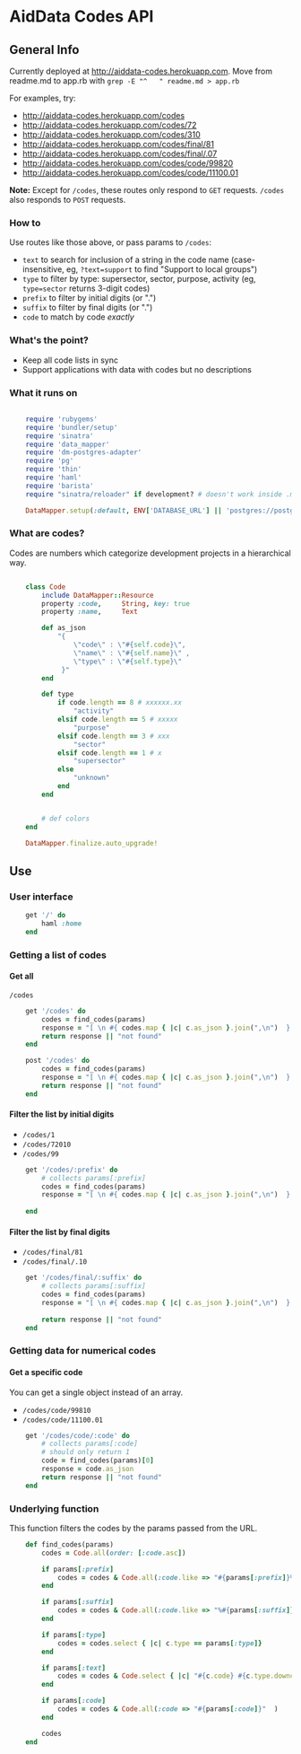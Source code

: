 # AidData Codes API

## General Info

Currently deployed at http://aiddata-codes.herokuapp.com.
Move from readme.md to app.rb with `grep -E "^   " readme.md > app.rb `

For examples, try:

- http://aiddata-codes.herokuapp.com/codes
- http://aiddata-codes.herokuapp.com/codes/72
- http://aiddata-codes.herokuapp.com/codes/310
- http://aiddata-codes.herokuapp.com/codes/final/81
- http://aiddata-codes.herokuapp.com/codes/final/.07
- http://aiddata-codes.herokuapp.com/codes/code/99820
- http://aiddata-codes.herokuapp.com/codes/code/11100.01

__Note:__ Except for `/codes`, these routes only respond to `GET` requests. `/codes` also responds
to `POST` requests.

### How to
Use routes like those above, or pass params to `/codes`:
- `text` to search for inclusion of a string in the code name (case-insensitive, eg, `?text=support` to find "Support to local groups")
- `type` to filter by type: supersector, sector, purpose, activity (eg, `type=sector` returns 3-digit codes)
- `prefix` to filter by initial digits (or ".")
- `suffix` to filter by final digits (or ".")
- `code` to match by code _exactly_


### What's the point?

- Keep all code lists in sync
- Support applications with data with codes but no descriptions


### What it runs on

```Ruby

	require 'rubygems'
	require 'bundler/setup'
	require 'sinatra'
	require 'data_mapper'
	require 'dm-postgres-adapter'
	require 'pg'
	require 'thin'
	require 'haml'
	require 'barista'
	require "sinatra/reloader" if development? # doesn't work inside .md :(

	DataMapper.setup(:default, ENV['DATABASE_URL'] || 'postgres://postgres:postgres@localhost/postgres')
```

### What are codes?

Codes are numbers which categorize development projects in a hierarchical way.

```Ruby

	class Code 
		include DataMapper::Resource
		property :code,		String, key: true  
		property :name,		Text     

		def as_json
			"{ 
				\"code\" : \"#{self.code}\",
			 	\"name\" : \"#{self.name}\" ,
			 	\"type\" : \"#{self.type}\" 
			 }"
		end

		def type
			if code.length == 8 # xxxxxx.xx
				"activity"
			elsif code.length == 5 # xxxxx
				"purpose"
			elsif code.length == 3 # xxx
				"sector"
			elsif code.length == 1 # x
				"supersector"
			else 
				"unknown"
			end
		end


		# def colors
	end

	DataMapper.finalize.auto_upgrade!
```

## Use

### User interface

```Ruby
	get '/' do 
		haml :home
	end
```

### Getting a list of codes

#### Get all 

`/codes`

```Ruby
	get '/codes' do
	 	codes = find_codes(params)
		response = "[ \n #{ codes.map { |c| c.as_json }.join(",\n")  } \n ]"
		return response || "not found"
	end

	post '/codes' do
	 	codes = find_codes(params)
		response = "[ \n #{ codes.map { |c| c.as_json }.join(",\n")  } \n ]"
		return response || "not found"
	end
```

#### Filter the list by initial digits

- `/codes/1`
- `/codes/72010`
- `/codes/99`

```Ruby
	get '/codes/:prefix' do
		# collects params[:prefix]
		codes = find_codes(params)
		response = "[ \n #{ codes.map { |c| c.as_json }.join(",\n")  } \n ]"
	
	end	
```

#### Filter the list by final digits

- `/codes/final/81`
- `/codes/final/.10`

```Ruby
	get '/codes/final/:suffix' do
		# collects params[:suffix]
		codes = find_codes(params)
		response = "[ \n #{ codes.map { |c| c.as_json }.join(",\n")  } \n ]"
		
		return response || "not found"
	end
```
### Getting data for numerical codes

#### Get a specific code

You can get a single object instead of an array. 

- `/codes/code/99810`
- `/codes/code/11100.01`

```Ruby
	get '/codes/code/:code' do
		# collects params[:code]
		# should only return 1
		code = find_codes(params)[0]
		response = code.as_json 
		return response || "not found"
	end
```

### Underlying function
This function filters the codes by the params passed from the URL.

```Ruby
	def find_codes(params)
		codes = Code.all(order: [:code.asc])

		if params[:prefix] 
			codes = codes & Code.all(:code.like => "#{params[:prefix]}%"  )
		end

		if params[:suffix]
			codes = codes & Code.all(:code.like => "%#{params[:suffix]}"  )
		end	

		if params[:type] 
			codes = codes.select { |c| c.type == params[:type]}
		end

		if params[:text] 
			codes = codes & Code.select { |c| "#{c.code} #{c.type.downcase} #{c.name.downcase}".include? params[:text].downcase}
		end 

		if params[:code] 
			codes = codes & Code.all(:code => "#{params[:code]}"  )
		end	

		codes
	end
```